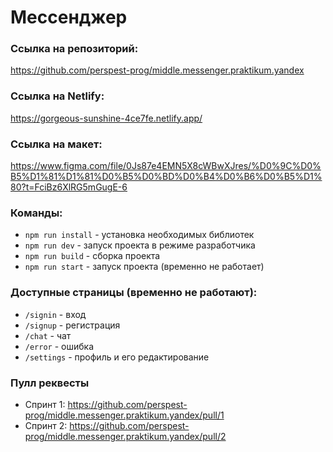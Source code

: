 # Мессенджер

### Ссылка на репозиторий:
https://github.com/perspest-prog/middle.messenger.praktikum.yandex

### Ссылка на Netlify:
https://gorgeous-sunshine-4ce7fe.netlify.app/

### Ссылка на макет:
https://www.figma.com/file/0Js87e4EMN5X8cWBwXJres/%D0%9C%D0%B5%D1%81%D1%81%D0%B5%D0%BD%D0%B4%D0%B6%D0%B5%D1%80?t=FciBz6XlRG5mGugE-6

### Команды:
- `npm run install` - установка необходимых библиотек
- `npm run dev` - запуск проекта в режиме разработчика
- `npm run build` - сборка проекта
- `npm run start` - запуск проекта (временно не работает)

### Доступные страницы (временно не работают):
- `/signin` - вход
- `/signup` - регистрация
- `/chat` - чат
- `/error` - ошибка
- `/settings` - профиль и его редактирование

### **Пулл реквесты**
- Спринт 1: https://github.com/perspest-prog/middle.messenger.praktikum.yandex/pull/1
- Спринт 2: https://github.com/perspest-prog/middle.messenger.praktikum.yandex/pull/2
